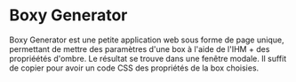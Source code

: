 # Boxy Generator
Boxy Generator est une petite application web sous forme de page unique, permettant de mettre des paramètres d'une box à l'aide de l'IHM + des propriéétés d'ombre.
Le résultat se trouve dans une fenêtre modale. Il suffit de copier pour avoir un code CSS des propriétés de la box choisies.
